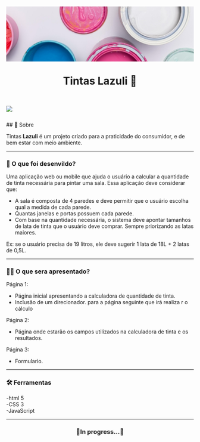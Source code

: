 <h1 align="center">
    <img src="./Imagens/painting.jpg">
    <p>Tintas Lazuli 🎨</p>
</h1>

<h1>
<img src="./Imagens/lazulli.gif">
</h1>
## 📘 Sobre

Tintas **Lazuli** é um projeto criado para a praticidade do consumidor, e de bem estar com meio ambiente.
_____
###  🔎 O que foi desenvildo?

Uma aplicação web ou mobile que ajuda o usuário a calcular a quantidade de tinta 
necessária para pintar uma sala. 
Essa aplicação deve considerar que:

- A sala é composta de 4 paredes e deve permitir que o usuário escolha qual a medida de cada 
parede.
- Quantas janelas e portas possuem cada parede.
- Com base na quantidade necessária, o sistema deve apontar tamanhos de lata de tinta que o usuário deve comprar. Sempre priorizando as latas maiores. 

Ex: se o usuário precisa de 19 litros, 
ele deve sugerir 1 lata de 18L + 2 latas de 0,5L.
____

### ✍🏻 O que sera apresentado?

Página 1:
- Página inicial apresentando a calculadora de quantidade de tinta. 
- Inclusão de um direcionador.
para a página seguinte que irá realiza r o cálculo

Página 2:
- Página onde estarão os campos utilizados na calculadora de tinta e os 
resultados. 

Página 3: 
- Formulario.


_____

### 🛠️ Ferramentas

-html 5     
-CSS 3    
-JavaScript
_____

<h3 align="center">🚧In progress...🚧</h3>
